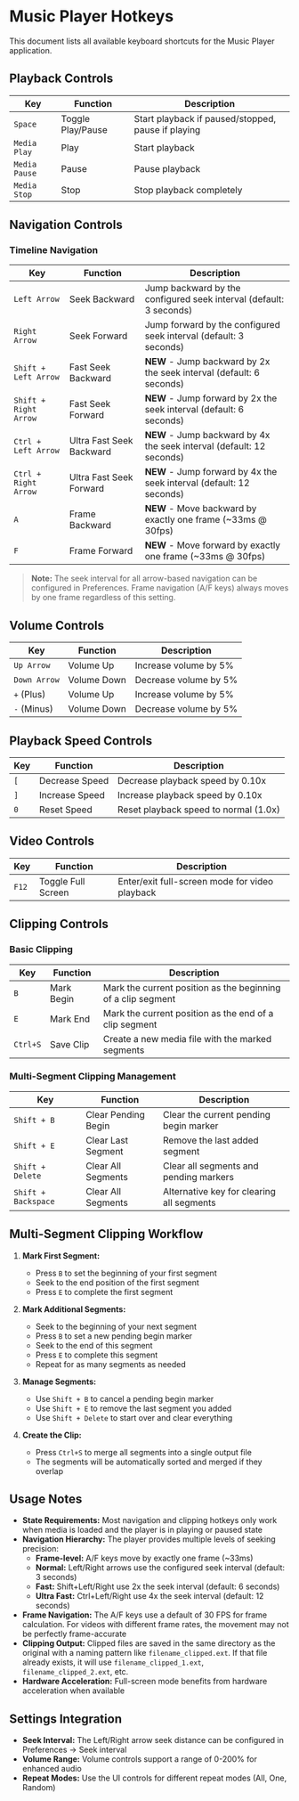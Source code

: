 # Music Player Hotkeys

This document lists all available keyboard shortcuts for the Music Player application.

## Playback Controls

| Key           | Function          | Description                                        |
| ------------- | ----------------- | -------------------------------------------------- |
| `Space`       | Toggle Play/Pause | Start playback if paused/stopped, pause if playing |
| `Media Play`  | Play              | Start playback                                     |
| `Media Pause` | Pause             | Pause playback                                     |
| `Media Stop`  | Stop              | Stop playback completely                           |

## Navigation Controls

### Timeline Navigation

| Key                   | Function                 | Description                                                           |
| --------------------- | ------------------------ | --------------------------------------------------------------------- |
| `Left Arrow`          | Seek Backward            | Jump backward by the configured seek interval (default: 3 seconds)    |
| `Right Arrow`         | Seek Forward             | Jump forward by the configured seek interval (default: 3 seconds)     |
| `Shift + Left Arrow`  | Fast Seek Backward       | **NEW** - Jump backward by 2x the seek interval (default: 6 seconds)  |
| `Shift + Right Arrow` | Fast Seek Forward        | **NEW** - Jump forward by 2x the seek interval (default: 6 seconds)   |
| `Ctrl + Left Arrow`   | Ultra Fast Seek Backward | **NEW** - Jump backward by 4x the seek interval (default: 12 seconds) |
| `Ctrl + Right Arrow`  | Ultra Fast Seek Forward  | **NEW** - Jump forward by 4x the seek interval (default: 12 seconds)  |
| `A`                   | Frame Backward           | **NEW** - Move backward by exactly one frame (~33ms @ 30fps)          |
| `F`                   | Frame Forward            | **NEW** - Move forward by exactly one frame (~33ms @ 30fps)           |

> **Note:** The seek interval for all arrow-based navigation can be configured in Preferences. Frame navigation (A/F keys) always moves by one frame regardless of this setting.

## Volume Controls

| Key          | Function    | Description           |
| ------------ | ----------- | --------------------- |
| `Up Arrow`   | Volume Up   | Increase volume by 5% |
| `Down Arrow` | Volume Down | Decrease volume by 5% |
| `+` (Plus)   | Volume Up   | Increase volume by 5% |
| `-` (Minus)  | Volume Down | Decrease volume by 5% |

## Playback Speed Controls

| Key | Function       | Description                           |
| --- | -------------- | ------------------------------------- |
| `[` | Decrease Speed | Decrease playback speed by 0.10x      |
| `]` | Increase Speed | Increase playback speed by 0.10x      |
| `0` | Reset Speed    | Reset playback speed to normal (1.0x) |

## Video Controls

| Key   | Function           | Description                                    |
| ----- | ------------------ | ---------------------------------------------- |
| `F12` | Toggle Full Screen | Enter/exit full-screen mode for video playback |

## Clipping Controls

### Basic Clipping

| Key      | Function   | Description                                                  |
| -------- | ---------- | ------------------------------------------------------------ |
| `B`      | Mark Begin | Mark the current position as the beginning of a clip segment |
| `E`      | Mark End   | Mark the current position as the end of a clip segment       |
| `Ctrl+S` | Save Clip  | Create a new media file with the marked segments             |

### Multi-Segment Clipping Management

| Key                 | Function            | Description                               |
| ------------------- | ------------------- | ----------------------------------------- |
| `Shift + B`         | Clear Pending Begin | Clear the current pending begin marker    |
| `Shift + E`         | Clear Last Segment  | Remove the last added segment             |
| `Shift + Delete`    | Clear All Segments  | Clear all segments and pending markers    |
| `Shift + Backspace` | Clear All Segments  | Alternative key for clearing all segments |

## Multi-Segment Clipping Workflow

1. **Mark First Segment:**

   - Press `B` to set the beginning of your first segment
   - Seek to the end position of the first segment
   - Press `E` to complete the first segment

2. **Mark Additional Segments:**

   - Seek to the beginning of your next segment
   - Press `B` to set a new pending begin marker
   - Seek to the end of this segment
   - Press `E` to complete this segment
   - Repeat for as many segments as needed

3. **Manage Segments:**

   - Use `Shift + B` to cancel a pending begin marker
   - Use `Shift + E` to remove the last segment you added
   - Use `Shift + Delete` to start over and clear everything

4. **Create the Clip:**
   - Press `Ctrl+S` to merge all segments into a single output file
   - The segments will be automatically sorted and merged if they overlap

## Usage Notes

- **State Requirements:** Most navigation and clipping hotkeys only work when media is loaded and the player is in playing or paused state
- **Navigation Hierarchy:** The player provides multiple levels of seeking precision:
  - **Frame-level:** A/F keys move by exactly one frame (~33ms)
  - **Normal:** Left/Right arrows use the configured seek interval (default: 3 seconds)
  - **Fast:** Shift+Left/Right use 2x the seek interval (default: 6 seconds)
  - **Ultra Fast:** Ctrl+Left/Right use 4x the seek interval (default: 12 seconds)
- **Frame Navigation:** The A/F keys use a default of 30 FPS for frame calculation. For videos with different frame rates, the movement may not be perfectly frame-accurate
- **Clipping Output:** Clipped files are saved in the same directory as the original with a naming pattern like `filename_clipped.ext`. If that file already exists, it will use `filename_clipped_1.ext`, `filename_clipped_2.ext`, etc.
- **Hardware Acceleration:** Full-screen mode benefits from hardware acceleration when available

## Settings Integration

- **Seek Interval:** The Left/Right arrow seek distance can be configured in Preferences → Seek interval
- **Volume Range:** Volume controls support a range of 0-200% for enhanced audio
- **Repeat Modes:** Use the UI controls for different repeat modes (All, One, Random)
